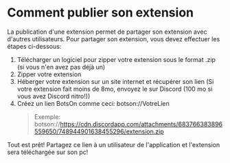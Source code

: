# Comment publier son extension

La publication d'une extension permet de partager son extension avec d'autres
utilisateurs. Pour partager son extension, vous devez effectuer les étapes
ci-dessous:

1. Télécharger un logiciel pour zipper votre extension sous le format .zip (si
   vous n'en avez pas déjà un)
2. Zipper votre extension
3. Héberger votre extension sur un site internet et récupérer son lien (Si votre
   extension fait moins de 8mo, envoyez le sur Discord (100 mo si vous avez
   Discord nitro!))
4. Créez un lien BotsOn comme ceci: botson://VotreLien
   > Exemple:
   > botson://https://cdn.discordapp.com/attachments/683766383896559650/748944901638455296/extension.zip

Tout est prêt! Partagez ce lien à un utilisateur de l'application et l'extension
sera téléchargée sur son pc!
